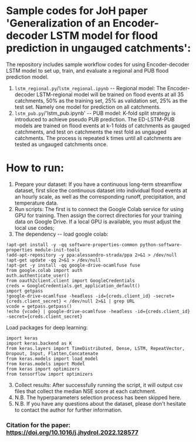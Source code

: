 # Sample codes for JoH paper 'Generalization of an Encoder-decoder LSTM model for flood prediction in ungauged catchments':
The repository includes sample workflow codes for using Encoder-decoder LSTM model to set up, train, and evaluate a regional and PUB flood prediction model.
1) `lstm_regional.py`/`lstm_regional.ipynb` -- Regional model: The Encoder-decoder LSTM-regional model will be trained on flood events at all 35 catchments, 50% as the training set, 25% as validation set, 25% as the test set. Namely one model for prediction on all catchments.
2) `lstm_pub.py`/'lstm_pub.ipynb' -- PUB model: K-fold split strategy is introduced to achieve pseudo PUB prediction. The ED-LSTM-PUB models are trained on flood events at k-1 folds of catchments as gauged catchments, and test on catchments the rest fold as ungauged catchments. The process is repeated k times until all catchments are tested as ungauged catchments once.

# How to run:
1) Prepare your dataset: If you have a continuous long-term streamflow dataset, first slice the continuous dataset into individual flood events at an hourly scale, as well as the corresponding runoff, precipitation, and temperature data.
2) Run scripts: The first is to connect the Google Colab service for using GPU for training. Then assign the correct directories for your training data on Google Drive. If a local GPU is available, you must adjust the local use codes;
3) The dependency -- load google colab:
```
!apt-get install -y -qq software-properties-common python-software-properties module-init-tools
!add-apt-repository -y ppa:alessandro-strada/ppa 2>&1 > /dev/null
!apt-get update -qq 2>&1 > /dev/null
!apt-get -y install -qq google-drive-ocamlfuse fuse
from google.colab import auth
auth.authenticate_user()
from oauth2client.client import GoogleCredentials
creds = GoogleCredentials.get_application_default()
import getpass
!google-drive-ocamlfuse -headless -id={creds.client_id} -secret={creds.client_secret} < /dev/null 2>&1 | grep URL
vcode = getpass.getpass()
!echo {vcode} | google-drive-ocamlfuse -headless -id={creds.client_id} -secret={creds.client_secret}
```
Load packages for deep learning:
```
import keras
import keras.backend as K
from keras.layers import TimeDistributed, Dense, LSTM, RepeatVector, Dropout, Input, Flatten,Concatenate
from keras.models import load_model
from keras.models import Model
from keras import optimizers
from tensorflow import optimizers
```

3) Collect results: After successfully running the script, it will output csv files that collect the median NSE score at each catchment.
4) N.B. The hyperparameters selection process has been skipped here.
5) N.B. If you have any questions about the dataset, please don't hesitate to contact the author for further information.

### Citation for the paper: https://doi.org/10.1016/j.jhydrol.2022.128577
